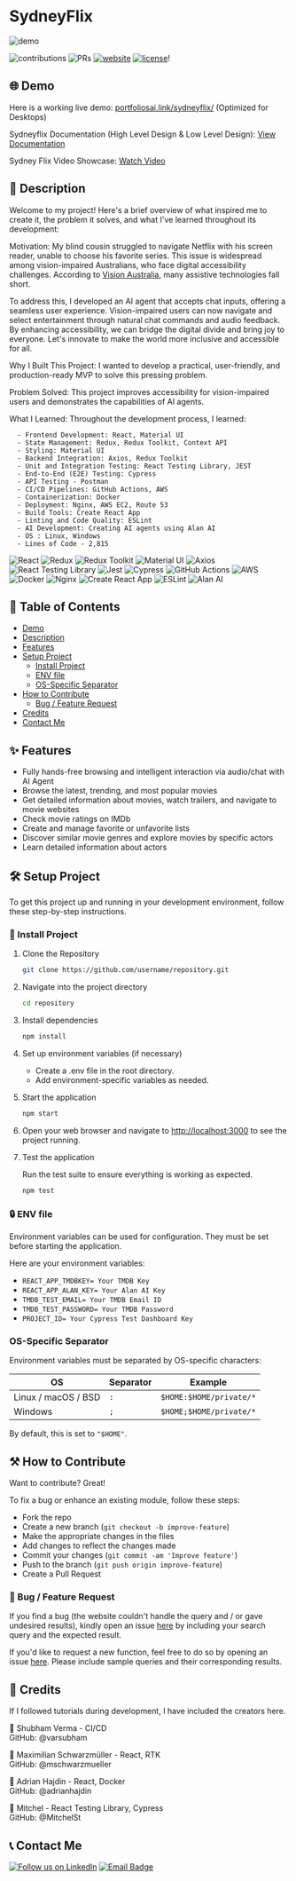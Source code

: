 # SydneyFlix

![demo](https://github.com/user-attachments/assets/2aeefcd4-bf5e-4f0c-9e35-c44b0417a146)


![contributions](https://img.shields.io/badge/all_contributors-1-orange.svg)
![PRs](https://img.shields.io/badge/PRs-welcome-ff69b4.svg?style=shields)
[![website](https://img.shields.io/website-up-down-green-red/http/shields.io.svg)](https://ec2-51-21-44-213.eu-north-1.compute.amazonaws.com/sydneyflix/)
[![license](https://img.shields.io/badge/license-MIT-blue.svg)](LICENSE)!

## 🌐 Demo

Here is a working live demo: [portfoliosai.link/sydneyflix/](https://portfoliosai.link/sydneyflix/) (Optimized for Desktops)


Sydneyflix Documentation (High Level Design & Low Level Design): [View Documentation](https://docs.google.com/document/d/1pBgBPbBMO60-6_7gbj91j6n6Ci0ZEkLfDhCCxWZDkgo/edit?usp=sharing)


Sydney Flix Video Showcase: [Watch Video](https://www.youtube.com/watch?v=5BcRkFiA26s)

## 📝 Description
Welcome to my project! Here's a brief overview of what inspired me to create it, the problem it solves, and what I've learned throughout its development:


Motivation:
My blind cousin struggled to navigate Netflix with his screen reader, unable to choose his favorite series. This issue is widespread among vision-impaired Australians, who face digital accessibility challenges. According to [Vision Australia](https://www.visionaustralia.org/business-consulting/digital-access/assistive-technology-survey/overview), many assistive technologies fall short.

To address this, I developed an AI agent that accepts chat inputs, offering a seamless user experience. Vision-impaired users can now navigate and select entertainment through natural chat commands and audio feedback.
By enhancing accessibility, we can bridge the digital divide and bring joy to everyone. Let's innovate to make the world more inclusive and accessible for all.


Why I Built This Project: I wanted to develop a practical, user-friendly, and production-ready MVP to solve this pressing problem.

Problem Solved: This project improves accessibility for vision-impaired users and demonstrates the capabilities of AI agents.

What I Learned: Throughout the development process, I learned:



      - Frontend Development: React, Material UI
      - State Management: Redux, Redux Toolkit, Context API
      - Styling: Material UI
      - Backend Integration: Axios, Redux Toolkit
      - Unit and Integration Testing: React Testing Library, JEST
      - End-to-End (E2E) Testing: Cypress
      - API Testing - Postman
      - CI/CD Pipelines: GitHub Actions, AWS
      - Containerization: Docker
      - Deployment: Nginx, AWS EC2, Route 53
      - Build Tools: Create React App
      - Linting and Code Quality: ESLint
      - AI Development: Creating AI agents using Alan AI
      - OS : Linux, Windows
      - Lines of Code - 2,815

![React](https://img.shields.io/badge/React-20232A?style=for-the-badge&logo=react&logoColor=61DAFB)
![Redux](https://img.shields.io/badge/Redux-593D88?style=for-the-badge&logo=redux&logoColor=white)
![Redux Toolkit](https://img.shields.io/badge/Redux_Toolkit-593D88?style=for-the-badge&logo=redux&logoColor=white)
![Material UI](https://img.shields.io/badge/Material--UI-0081CB?style=for-the-badge&logo=material-ui&logoColor=white)
![Axios](https://img.shields.io/badge/Axios-5A29E4?style=for-the-badge&logo=axios&logoColor=white)
![React Testing Library](https://img.shields.io/badge/React_Testing_Library-E33332?style=for-the-badge&logo=testing-library&logoColor=white)
![Jest](https://img.shields.io/badge/Jest-C21325?style=for-the-badge&logo=jest&logoColor=white)
![Cypress](https://img.shields.io/badge/Cypress-17202C?style=for-the-badge&logo=cypress&logoColor=white)
![GitHub Actions](https://img.shields.io/badge/GitHub_Actions-2088FF?style=for-the-badge&logo=github-actions&logoColor=white)
![AWS](https://img.shields.io/badge/AWS-232F3E?style=for-the-badge&logo=amazon-aws&logoColor=white)
![Docker](https://img.shields.io/badge/Docker-2496ED?style=for-the-badge&logo=docker&logoColor=white)
![Nginx](https://img.shields.io/badge/Nginx-009639?style=for-the-badge&logo=nginx&logoColor=white)
![Create React App](https://img.shields.io/badge/Create_React_App-09D3AC?style=for-the-badge&logo=create-react-app&logoColor=white)
![ESLint](https://img.shields.io/badge/ESLint-4B32C3?style=for-the-badge&logo=eslint&logoColor=white)
![Alan AI](https://img.shields.io/badge/Alan_AI-0F80AA?style=for-the-badge&logo=alanai&logoColor=white)



## 📖 Table of Contents

- [Demo](#-demo)
- [Description](#-description)
- [Features](#-features)
- [Setup Project](#-setup-project)
  - [Install Project](#install-project)
  - [ENV file](#env-file)
  - [OS-Specific Separator](#os-specific-separator)
- [How to Contribute](#-how-to-contribute)
  - [Bug / Feature Request](#bug--feature-request)
- [Credits](#credits)
- [Contact Me](#contact-me)


## ✨ Features

- Fully hands-free browsing and intelligent interaction via audio/chat with AI Agent
- Browse the latest, trending, and most popular movies
- Get detailed information about movies, watch trailers, and navigate to movie websites
- Check movie ratings on IMDb
- Create and manage favorite or unfavorite lists
- Discover similar movie genres and explore movies by specific actors
- Learn detailed information about actors

## 🛠️ Setup Project

To get this project up and running in your development environment, follow these step-by-step instructions.


### 🚀 Install Project

1. Clone the Repository

   ```bash
   git clone https://github.com/username/repository.git
   ```

2. Navigate into the project directory

   ```bash
   cd repository
   ```

3. Install dependencies

   ```bash
   npm install
   ```

4. Set up environment variables (if necessary)

   - Create a .env file in the root directory.
   - Add environment-specific variables as needed.

5. Start the application

   ```bash
   npm start
   ```

6. Open your web browser and navigate to <a href="http://localhost:3000" target="_blank">http://localhost:3000</a> to see the project running.

7. Test the application

   Run the test suite to ensure everything is working as expected.

   ```bash
   npm test
   ```
### 🔒 ENV file

Environment variables can be used for configuration. They must be set before starting the application.

Here are your environment variables:

- `REACT_APP_TMDBKEY= Your TMDB Key `
- `REACT_APP_ALAN_KEY= Your Alan AI Key`
- `TMDB_TEST_EMAIL= Your TMDB Email ID` 
- `TMDB_TEST_PASSWORD= Your TMDB Password `
- `PROJECT_ID= Your Cypress Test Dashboard Key` 

### OS-Specific Separator

Environment variables must be separated by OS-specific characters:

| OS                  | Separator | Example                    |
| ------------------- | --------- | -------------------------- |
| Linux / macOS / BSD | `:`       | `$HOME:$HOME/private/*`    |
| Windows             | `;`       | `$HOME;$HOME/private/*`    |

By default, this is set to `"$HOME"`.

## ⚒️ How to Contribute

Want to contribute? Great!

To fix a bug or enhance an existing module, follow these steps:

- Fork the repo
- Create a new branch (`git checkout -b improve-feature`)
- Make the appropriate changes in the files
- Add changes to reflect the changes made
- Commit your changes (`git commit -am 'Improve feature'`)
- Push to the branch (`git push origin improve-feature`)
- Create a Pull Request

### 📩 Bug / Feature Request

If you find a bug (the website couldn't handle the query and / or gave undesired results), kindly open an issue [here](https://github.com/AshwanthSai/SydneyFlix-Generative-AI/issues/new) by including your search query and the expected result.

If you'd like to request a new function, feel free to do so by opening an issue [here](https://github.com/AshwanthSai/SydneyFlix-Generative-AI/issues/new). Please include sample queries and their corresponding results.

## 📜 Credits

If I followed tutorials during development, I have included the creators here.

👩 Shubham Verma - CI/CD <br> 
GitHub: @varsubham

👦 Maximilian Schwarzmüller - React, RTK <br>
GitHub: @mschwarzmueller

👦 Adrian Hajdin - React, Docker <br>
GitHub: @adrianhajdin

👦 Mitchel - React Testing Library, Cypress <br>
GitHub: @MitchelSt


## 📞 Contact Me

[![Follow us on LinkedIn](https://img.shields.io/badge/LinkedIn-AshwanthSai-blue?style=flat&logo=linkedin&logoColor=b0c0c0&labelColor=363D44)](https://www.linkedin.com/in/a-sai/)
[![Email Badge](https://img.shields.io/badge/Gmail-Contact_Me-green?style=flat-square&logo=gmail&logoColor=FFFFFF&labelColor=3A3B3C&color=62F1CD)](mailto:ashwanth.saie@gmail.com)


